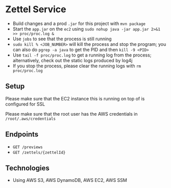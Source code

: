 # Zettel Service
* Build changes and a prod `.jar` for this project with `mvn package`
* Start the `app.jar` on the `ec2` using `sudo nohup java -jar app.jar 2>&1 >> proc/proc.log &`
* Use `jobs` to see that the process is still running
* `sudo kill % <JOB_NUMBER>` will kill the process and stop the program; you can
  also do `pgrep -a java` to get the PID and then `kill -9 <PID>`
* Use `tail -f proc/proc.log` to get a running log from the process; alternatively,
  check out the static logs produced by log4j
* If you stop the process, please clear the running logs with `rm proc/proc.log`

## Setup
Please make sure that the EC2 instance this is running on top of is configured
for SSL

Please make sure that the root user has the AWS credentials in `/root/.aws/credentials`

## Endpoints
* `GET /previews`
* `GET /zettels/{zettelId}`

## Technologies
* Using AWS S3, AWS DynamoDB, AWS EC2, AWS SSM
